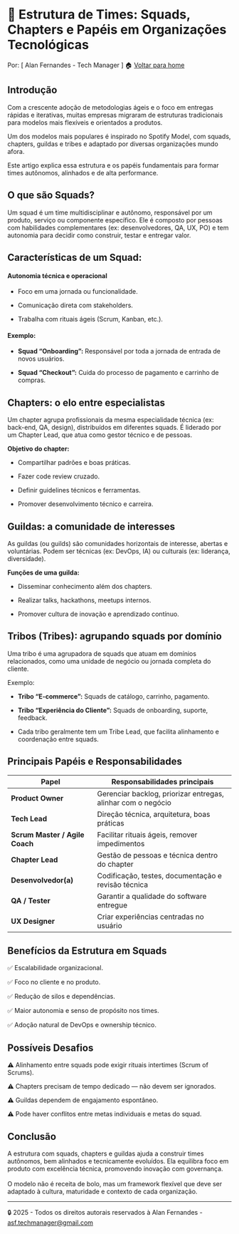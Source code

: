 # 👥 Estrutura de Times: Squads, Chapters e Papéis em Organizações Tecnológicas
Por: [ Alan Fernandes - Tech Manager ] :house: [Voltar para home](https://github.com/af-tech-manager/portfolio/blob/main/README.md)

## Introdução
Com a crescente adoção de metodologias ágeis e o foco em entregas rápidas e iterativas, muitas empresas migraram de estruturas tradicionais para modelos mais flexíveis e orientados a produtos. 

Um dos modelos mais populares é inspirado no Spotify Model, com squads, chapters, guildas e tribes e adaptado por diversas organizações mundo afora.

Este artigo explica essa estrutura e os papéis fundamentais para formar times autônomos, alinhados e de alta performance.

## O que são Squads?
Um squad é um time multidisciplinar e autônomo, responsável por um produto, serviço ou componente específico. Ele é composto por pessoas com habilidades complementares (ex: desenvolvedores, QA, UX, PO) e tem autonomia para decidir como construir, testar e entregar valor.

## Características de um Squad:

#### Autonomia técnica e operacional

- Foco em uma jornada ou funcionalidade.

- Comunicação direta com stakeholders.

- Trabalha com rituais ágeis (Scrum, Kanban, etc.).

#### Exemplo:

- **Squad “Onboarding”:** Responsável por toda a jornada de entrada de novos usuários.

- **Squad “Checkout”:** Cuida do processo de pagamento e carrinho de compras.

## Chapters: o elo entre especialistas
Um chapter agrupa profissionais da mesma especialidade técnica (ex: back-end, QA, design), distribuídos em diferentes squads. É liderado por um Chapter Lead, que atua como gestor técnico e de pessoas.

**Objetivo do chapter:**

- Compartilhar padrões e boas práticas.

- Fazer code review cruzado.

- Definir guidelines técnicos e ferramentas.

- Promover desenvolvimento técnico e carreira.

## Guildas: a comunidade de interesses
As guildas (ou guilds) são comunidades horizontais de interesse, abertas e voluntárias. Podem ser técnicas (ex: DevOps, IA) ou culturais (ex: liderança, diversidade).

**Funções de uma guilda:**

- Disseminar conhecimento além dos chapters.

- Realizar talks, hackathons, meetups internos.

- Promover cultura de inovação e aprendizado contínuo.

## Tribos (Tribes): agrupando squads por domínio
Uma tribo é uma agrupadora de squads que atuam em domínios relacionados, como uma unidade de negócio ou jornada completa do cliente.

Exemplo:

- **Tribo “E-commerce”:** Squads de catálogo, carrinho, pagamento.

- **Tribo “Experiência do Cliente”:** Squads de onboarding, suporte, feedback.

- Cada tribo geralmente tem um Tribe Lead, que facilita alinhamento e coordenação entre squads.

## Principais Papéis e Responsabilidades
| Papel                          | Responsabilidades principais                                 |
| ------------------------------ | ------------------------------------------------------------ |
| **Product Owner**              | Gerenciar backlog, priorizar entregas, alinhar com o negócio |
| **Tech Lead**                  | Direção técnica, arquitetura, boas práticas                  |
| **Scrum Master / Agile Coach** | Facilitar rituais ágeis, remover impedimentos                |
| **Chapter Lead**               | Gestão de pessoas e técnica dentro do chapter                |
| **Desenvolvedor(a)**           | Codificação, testes, documentação e revisão técnica          |
| **QA / Tester**                | Garantir a qualidade do software entregue                    |
| **UX Designer**                | Criar experiências centradas no usuário                      |


## Benefícios da Estrutura em Squads

✅ Escalabilidade organizacional.

✅ Foco no cliente e no produto.

✅ Redução de silos e dependências.

✅ Maior autonomia e senso de propósito nos times.

✅ Adoção natural de DevOps e ownership técnico.

## Possíveis Desafios

⚠️ Alinhamento entre squads pode exigir rituais intertimes (Scrum of Scrums).

⚠️ Chapters precisam de tempo dedicado — não devem ser ignorados.

⚠️ Guildas dependem de engajamento espontâneo.

⚠️ Pode haver conflitos entre metas individuais e metas do squad.

## Conclusão
A estrutura com squads, chapters e guildas ajuda a construir times autônomos, bem alinhados e tecnicamente evoluídos. Ela equilibra foco em produto com excelência técnica, promovendo inovação com governança. \
\
O modelo não é receita de bolo, mas um framework flexível que deve ser adaptado à cultura, maturidade e contexto de cada organização.

---
:lock: 2025 - Todos os direitos autorais reservados à Alan Fernandes - asf.techmanager@gmail.com
